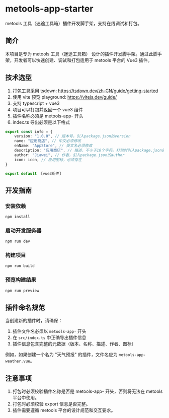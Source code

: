# metools-app-starter

metools 工具（迷途工具箱）插件开发脚手架，支持在线调试和打包。

## 简介

本项目是专为 metools 工具（迷途工具箱） 设计的插件开发脚手架。通过此脚手架，开发者可以快速创建、调试和打包适用于 metools 平台的 Vue3 插件。

## 技术选型

1. 打包工具采用 tsdown: https://tsdown.dev/zh-CN/guide/getting-started
2. 使用 vite 预览 playground: https://vitejs.dev/guide/
3. 支持 typescript + vue3
4. 项目可以打包并返回一个 vue3 组件
5. 插件名称必须是 metools-app- 开头
6. index.ts 导出必须是以下格式

```typescript
export const info = {
    version: "1.0.0", // 版本号，引入package.json的version
    name: "应用商店", // 中文必须修改
    enName: "AppStore", // 英文名必须修改
    description: "应用商店", // 描述，不小于10个字符。打包时引入package.json的description
    author: "Jiawei", // 作者，引入package.json的author
    icon: icon, // 应用图标，必须存在
}

export default 【vue3组件】
```

## 开发指南

### 安装依赖

```bash
npm install
```

### 启动开发服务器

```bash
npm run dev
```

### 构建项目

```bash
npm run build
```

### 预览构建结果

```bash
npm run preview
```

## 插件命名规范

当创建新的插件时，请确保：

1. 插件文件名必须以 `metools-app-` 开头
2. 在 `src/index.ts` 中正确导出插件信息
3. 插件信息包含完整的元数据（版本、名称、描述、作者、图标）

例如，如果创建一个名为 "天气预报" 的插件，文件名应为 `metools-app-weather.vue`。

## 注意事项

1. 打包时必须校验插件名称是否是 metools-app- 开头，否则将无法在 metools 平台中使用。
2. 打包时必须校验 export 信息是否完整。
3. 插件需要遵循 metools 平台的设计规范和交互要求。